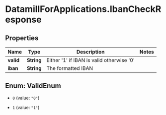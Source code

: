 # DatamillForApplications.IbanCheckResponse

## Properties
Name | Type | Description | Notes
------------ | ------------- | ------------- | -------------
**valid** | **String** | Either &#39;1&#39; if IBAN is valid otherwise &#39;0&#39; | 
**iban** | **String** | The formatted IBAN | 


<a name="ValidEnum"></a>
## Enum: ValidEnum


* `0` (value: `"0"`)

* `1` (value: `"1"`)




